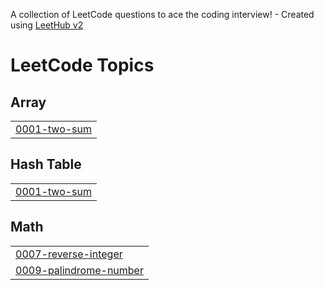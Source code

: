 A collection of LeetCode questions to ace the coding interview! - Created using [LeetHub v2](https://github.com/arunbhardwaj/LeetHub-2.0)
<!---LeetCode Topics Start-->
# LeetCode Topics
## Array
|  |
| ------- |
| [0001-two-sum](https://github.com/Kousttav/leet_code/tree/master/0001-two-sum) |
## Hash Table
|  |
| ------- |
| [0001-two-sum](https://github.com/Kousttav/leet_code/tree/master/0001-two-sum) |
## Math
|  |
| ------- |
| [0007-reverse-integer](https://github.com/Kousttav/leet_code/tree/master/0007-reverse-integer) |
| [0009-palindrome-number](https://github.com/Kousttav/leet_code/tree/master/0009-palindrome-number) |
<!---LeetCode Topics End-->